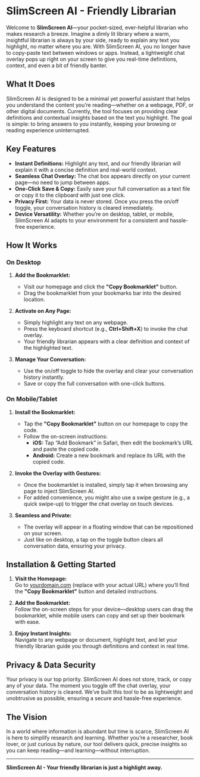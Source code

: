 # SlimScreen AI - Friendly Librarian

Welcome to **SlimScreen AI**—your pocket-sized, ever-helpful librarian who makes research a breeze. Imagine a dimly lit library where a warm, insightful librarian is always by your side, ready to explain any text you highlight, no matter where you are. With SlimScreen AI, you no longer have to copy-paste text between windows or apps. Instead, a lightweight chat overlay pops up right on your screen to give you real-time definitions, context, and even a bit of friendly banter.

## What It Does

SlimScreen AI is designed to be a minimal yet powerful assistant that helps you understand the content you’re reading—whether on a webpage, PDF, or other digital documents. Currently, the tool focuses on providing clear definitions and contextual insights based on the text you highlight. The goal is simple: to bring answers to you instantly, keeping your browsing or reading experience uninterrupted.

## Key Features

- **Instant Definitions:** Highlight any text, and our friendly librarian will explain it with a concise definition and real-world context.
- **Seamless Chat Overlay:** The chat box appears directly on your current page—no need to jump between apps.
- **One-Click Save & Copy:** Easily save your full conversation as a text file or copy it to the clipboard with just one click.
- **Privacy First:** Your data is never stored. Once you press the on/off toggle, your conversation history is cleared immediately.
- **Device Versatility:** Whether you’re on desktop, tablet, or mobile, SlimScreen AI adapts to your environment for a consistent and hassle-free experience.

## How It Works

### On Desktop

1. **Add the Bookmarklet:**  
   - Visit our homepage and click the **"Copy Bookmarklet"** button.
   - Drag the bookmarklet from your bookmarks bar into the desired location.
   
2. **Activate on Any Page:**  
   - Simply highlight any text on any webpage.
   - Press the keyboard shortcut (e.g., **Ctrl+Shift+X**) to invoke the chat overlay.
   - Your friendly librarian appears with a clear definition and context of the highlighted text.

3. **Manage Your Conversation:**  
   - Use the on/off toggle to hide the overlay and clear your conversation history instantly.
   - Save or copy the full conversation with one-click buttons.

### On Mobile/Tablet

1. **Install the Bookmarklet:**  
   - Tap the **"Copy Bookmarklet"** button on our homepage to copy the code.
   - Follow the on-screen instructions:
     - **iOS:** Tap “Add Bookmark” in Safari, then edit the bookmark’s URL and paste the copied code.
     - **Android:** Create a new bookmark and replace its URL with the copied code.
     
2. **Invoke the Overlay with Gestures:**  
   - Once the bookmarklet is installed, simply tap it when browsing any page to inject SlimScreen AI.
   - For added convenience, you might also use a swipe gesture (e.g., a quick swipe-up) to trigger the chat overlay on touch devices.
   
3. **Seamless and Private:**  
   - The overlay will appear in a floating window that can be repositioned on your screen.
   - Just like on desktop, a tap on the toggle button clears all conversation data, ensuring your privacy.

## Installation & Getting Started

1. **Visit the Homepage:**  
   Go to [yourdomain.com](https://yourdomain.com) (replace with your actual URL) where you’ll find the **"Copy Bookmarklet"** button and detailed instructions.

2. **Add the Bookmarklet:**  
   Follow the on-screen steps for your device—desktop users can drag the bookmarklet, while mobile users can copy and set up their bookmark with ease.

3. **Enjoy Instant Insights:**  
   Navigate to any webpage or document, highlight text, and let your friendly librarian guide you through definitions and context in real time.

## Privacy & Data Security

Your privacy is our top priority. SlimScreen AI does not store, track, or copy any of your data. The moment you toggle off the chat overlay, your conversation history is cleared. We’ve built this tool to be as lightweight and unobtrusive as possible, ensuring a secure and hassle-free experience.

## The Vision

In a world where information is abundant but time is scarce, SlimScreen AI is here to simplify research and learning. Whether you’re a researcher, book lover, or just curious by nature, our tool delivers quick, precise insights so you can keep reading—and learning—without interruption.

---

**SlimScreen AI - Your friendly librarian is just a highlight away.**

